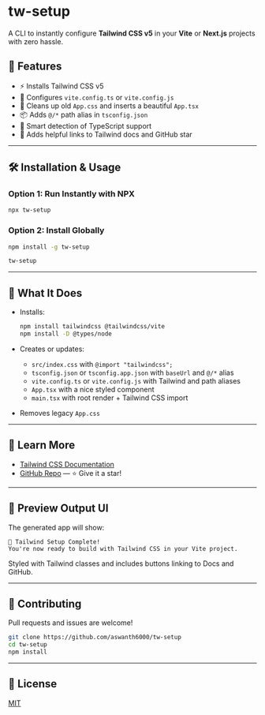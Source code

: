 # tw-setup

A CLI to instantly configure **Tailwind CSS v5** in your **Vite** or **Next.js** projects with zero hassle.

## 🚀 Features

* ⚡ Installs Tailwind CSS v5
* 🔧 Configures `vite.config.ts` or `vite.config.js`
* 🧼 Cleans up old `App.css` and inserts a beautiful `App.tsx`
* 📦 Adds `@/*` path alias in `tsconfig.json`
* 🧠 Smart detection of TypeScript support
* 📘 Adds helpful links to Tailwind docs and GitHub star

---

## 🛠️ Installation & Usage

### Option 1: Run Instantly with NPX

```bash
npx tw-setup
```

### Option 2: Install Globally

```bash
npm install -g tw-setup

tw-setup
```

---

## 📁 What It Does

* Installs:

  ```bash
  npm install tailwindcss @tailwindcss/vite
  npm install -D @types/node
  ```

* Creates or updates:

  * `src/index.css` with `@import "tailwindcss";`
  * `tsconfig.json` or `tsconfig.app.json` with `baseUrl` and `@/*` alias
  * `vite.config.ts` or `vite.config.js` with Tailwind and path aliases
  * `App.tsx` with a nice styled component
  * `main.tsx` with root render + Tailwind CSS import

* Removes legacy `App.css`

---

## 📘 Learn More

* [Tailwind CSS Documentation](https://tailwindcss.com/docs)
* [GitHub Repo](https://github.com/aswanth6000/tw-setup) — ⭐ Give it a star!

---

## 📸 Preview Output UI

The generated app will show:

```
🚀 Tailwind Setup Complete!
You're now ready to build with Tailwind CSS in your Vite project.
```

Styled with Tailwind classes and includes buttons linking to Docs and GitHub.

---

## 🙌 Contributing

Pull requests and issues are welcome!

```bash
git clone https://github.com/aswanth6000/tw-setup
cd tw-setup
npm install
```

---

## 📄 License

[MIT](./LICENSE)
